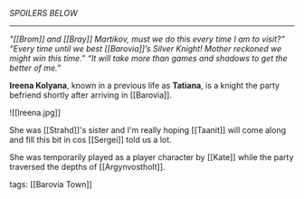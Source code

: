 *SPOILERS BELOW*

___

 *“[[Brom]] and [[Bray]] Martikov, must we do this every time I am to visit?”*
*“Every time until we best [[Barovia]]’s Silver Knight! Mother reckoned we might win this time.”*
*“It will take more than games and shadows to get the better of me.”*


**Ireena Kolyana**, known in a previous life as **Tatiana**, is a knight the party befriend shortly after arriving in [[Barovia]].

![[Ireena.jpg]]

She was [[Strahd]]'s sister and I'm really hoping [[Taanit]] will come along and fill this bit in cos [[Sergei]] told us a lot.

She was temporarily played as a player character by [[Kate]] while the party traversed the depths of [[Argynvostholt]].

tags: [[Barovia Town]]